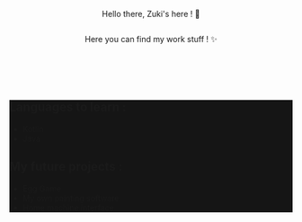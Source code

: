 <div id ="Github_Page">
  <p align ="center">Hello there, Zuki's here ! 👋</p>
  <p align ="center"><img src ="https://cdn.discordapp.com/attachments/639102961892589588/789872680350122014/code.png" alt=""/></p>
  <p align ="center">Here you can find my work stuff ! ✨</p>
</div>

<p><img src="https://img.shields.io/badge/Languages-C%2C%20C%2B%2B%2C%20C%23-blue" alt=""></p>
<p><img src="https://img.shields.io/badge/Languages-HTML%2CCSS%2CJS-important" alt=""></p>
<p><img src="https://img.shields.io/badge/Languages-PHP-blue" alt=""></p>
<p><img src="https://img.shields.io/badge/Databases-MySQL-9cf" alt=""></p>
<p><img src="https://img.shields.io/badge/JS-Discord.JS%2C%20NodeJS-yellow" alt=""></p>

<div id="learn" style="background: #151515;">
  <h2>Languages to learn :</h2>
  <ul>
    <li>Kotlin</li>
    <li>Java</li>
   </ul>

  <h2>My future projects :</h2>
    <ul>
    <li>Egg Game</li>
    <li>My own painting software</li>
    <li>Home machine interface</li>
    </ul>
</div>


